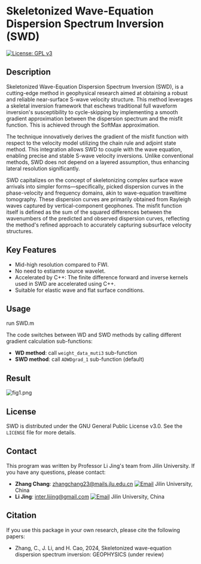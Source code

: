 # Skeletonized Wave-Equation Dispersion Spectrum Inversion (SWD)
[![License: GPL v3](https://img.shields.io/badge/License-GPLv3-blue.svg)](https://www.gnu.org/licenses/gpl-3.0)

## Description
Skeletonized Wave-Equation Dispersion Spectrum Inversion (SWD), is a cutting-edge method in geophysical research aimed at obtaining a robust and reliable near-surface S-wave velocity structure. This method leverages a skeletal inversion framework that eschews traditional full waveform inversion's susceptibility to cycle-skipping by implementing a smooth gradient approximation between the dispersion spectrum and the misfit function. This is achieved through the SoftMax approximation.

The technique innovatively derives the gradient of the misfit function with respect to the velocity model utilizing the chain rule and adjoint state method. This integration allows SWD to couple with the wave equation, enabling precise and stable S-wave velocity inversions. Unlike conventional methods, SWD does not depend on a layered assumption, thus enhancing lateral resolution significantly.

SWD capitalizes on the concept of skeletonizing complex surface wave arrivals into simpler forms—specifically, picked dispersion curves in the phase-velocity and frequency domains, akin to wave-equation traveltime tomography. These dispersion curves are primarily obtained from Rayleigh waves captured by vertical-component geophones. The misfit function itself is defined as the sum of the squared differences between the wavenumbers of the predicted and observed dispersion curves, reflecting the method's refined approach to accurately capturing subsurface velocity structures.

## Key Features
- Mid-high resolution compared to FWI.
- No need to estiamte source wavelet.
- Accelerated by C++: The finite difference forward and inverse kernels used in SWD are accelerated using C++.
- Suitable for elastic wave and flat surface conditions.

   
## Usage
run SWD.m

The code switches between WD and SWD methods by calling different gradient calculation sub-functions:
- **WD method**: call `weight_data_muti3` sub-function 
- **SWD method**: call `ADWDgrad_1` sub-function (default)

## Result
![fig1.png](fig1.png)

## License
SWD is distributed under the GNU General Public License v3.0. See the `LICENSE` file for more details.

## Contact
This program was written by Professor Li Jing's team from Jilin University. If you have any questions, please contact:
- **Zhang Chang**: zhangchang23@mails.jlu.edu.cn
[![Email](https://img.shields.io/badge/Email-zhangchang23@mails.jlu.edu.cn-blue)](mailto:zhangchang23@mails.jlu.edu.cn)  Jilin University, China
- **Li Jing**: inter.lijing@gmail.com
  [![Email](https://img.shields.io/badge/Email-inter.lijing@gmail.com-red)](mailto:inter.lijing@gmail.com)   Jilin University, China

## Citation
If you use this package in your own research, please cite the following papers:

- Zhang, C., J. Li, and H. Cao, 2024, Skeletonized wave-equation dispersion spectrum inversion: GEOPHYSICS (under review)
